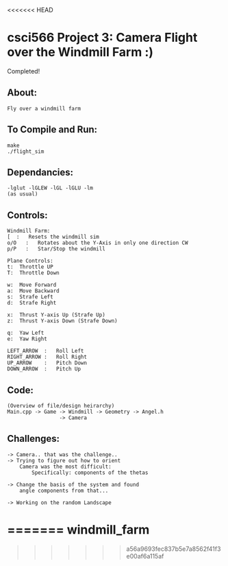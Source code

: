 <<<<<<< HEAD


csci566 Project 3: Camera Flight over the Windmill Farm :)
==========================================

Completed!

About:
------------------------------------------
    Fly over a windmill farm

To Compile and Run:
------------------------------------------
    make
    ./flight_sim

Dependancies:
------------------------------------------
    -lglut -lGLEW -lGL -lGLU -lm 
    (as usual)


Controls:
------------------------------------------
    Windmill Farm:
    [  :   Resets the windmill sim
    o/O   :   Rotates about the Y-Axis in only one direction CW
    p/P   :   Star/Stop the windmill 

    Plane Controls:
    t:  Throttle UP
    T:  Throttle Down

    w:  Move Forward
    a:  Move Backward
    s:  Strafe Left
    d:  Strafe Right

    x:  Thrust Y-axis Up (Strafe Up)
    z:  Thrust Y-axis Down (Strafe Down)

    q:  Yaw Left
    e:  Yaw Right

    LEFT_ARROW  :   Roll Left
    RIGHT_ARROW :   Roll Right
    UP_ARROW    :   Pitch Down
    DOWN_ARROW  :   Pitch Up


Code:
------------------------------------------
    (Overview of file/design heirarchy)
    Main.cpp -> Game -> Windmill -> Geometry -> Angel.h
                     -> Camera


Challenges:
------------------------------------------
    -> Camera.. that was the challenge..
    -> Trying to figure out how to orient 
        Camera was the most difficult:
            Specifically: components of the thetas

    -> Change the basis of the system and found 
        angle components from that...

    -> Working on the random Landscape





    
=======
windmill_farm
=============
>>>>>>> a56a9693fec837b5e7a8562f41f3e00af6a115af
